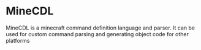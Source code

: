# MineCDL
MineCDL is a minecraft command definition language and parser. It can be used for custom command parsing and generating object code for other platforms
